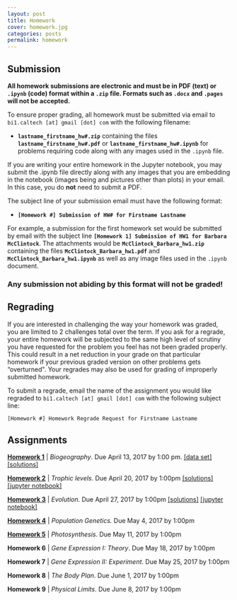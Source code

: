 ```yaml
---
layout: post
title: Homework
cover: homework.jpg
categories: posts
permalink: homework
---
```


## Submission
**All homework submissions are electronic and must be
in PDF (text) or `.ipynb` (code) format **within a `.zip` file**. Formats such as `.docx` and `.pages`
will not be accepted.**

To ensure proper grading, all homework must be submitted via email to `bi1.caltech [at] gmail [dot] com` with the following filename:

  * **`lastname_firstname_hw#.zip`** containing the files **`lastname_firstname_hw#.pdf`** or **`lastname_firstname_hw#.ipynb`** for
  problems requiring code along with any images used in the `.ipynb` file.


If you are writing your entire homework in the Jupyter notebook, you may submit the .ipynb file directly along with any images that you are embedding in the notebook (images being and pictures other than plots) in your email. In this case, you do **not** need to submit a PDF.

The subject line of your submission email must have the following format:

  * **`[Homework #] Submission of HW# for Firstname Lastname`**

For example, a submission for the first homework set would be submitted by
email with the subject line **`[Homework 1] Submission of HW1 for Barbara
McClintock`**. The attachments would be **`McClintock_Barbara_hw1.zip`** containing the files **`McClintock_Barbara_hw1.pdf`** and
**`McClintock_Barbara_hw1.ipynb`** as well as any image files used in the `.ipynb` document.

### **Any submission not abiding by this format will not be graded!**

## Regrading

If you are interested in challenging the way your homework was graded, you are limited to 2 challenges total over the term. If you ask for a regrade, your entire homework will be subjected to the same high level of scrutiny you have requested for the problem you feel has not been graded properly.  This could result in a net reduction in your grade on that particular homework if your previous graded version on other problems gets “overturned". Your regrades may also be used for grading of improperly submitted homework.

To submit a regrade, email the name of the assignment you would like regraded  to `bi1.caltech [at] gmail [dot] com` with the following subject line:

`[Homework #] Homework Regrade Request for Firstname Lastname`






## Assignments
 **[Homework 1](http://www.rpgroup.caltech.edu/courses/bi1_2017/homework/hw1_biogeography_Sp2017.pdf)** \| *Biogeography*. Due April 13, 2017  by 1:00 pm. [\[data set\]](http://www.rpgroup.caltech.edu/courses/bi1_2017/data/hw1_dataset.zip)[\[solutions\]](http://www.rpgroup.caltech.edu/courses/bi1_2017/protected/hw1_biogeography_solutions_Sp2017.pdf)

 **[Homework 2](http://www.rpgroup.caltech.edu/courses/bi1_2017/homework/hw2_trophic_cascades_Sp2017.pdf)** \| *Trophic levels.* Due April 20, 2017  by 1:00pm
[\[solutions\]](http://www.rpgroup.caltech.edu/courses/bi1_2017/protected/hw2_trophic_cascades_solutions_Sp2017.pdf)[\[jupyter notebook\]](http://www.rpgroup.caltech.edu/courses/bi1_2017/protected/hw2_trophic_cascades_solutions_jupyter_notebook_Sp2017.html)


 **[Homework 3](http://www.rpgroup.caltech.edu/courses/bi1_2017/homework/hw3_evolution_Sp2017.pdf)** \| *Evolution*. Due April 27, 2017  by 1:00pm [\[solutions\]](http://www.rpgroup.caltech.edu/courses/bi1_2017/protected/hw3_evolution_solutions_Sp2017.pdf) [\[jupyter notebook\]](http://www.rpgroup.caltech.edu/courses/bi1_2017/protected/hw3_evolution_solution_jupyter_notebook_Sp2017.html)

 **[Homework 4](http://www.rpgroup.caltech.edu/courses/bi1_2017/homework/hw4_pop_gen_Sp2017.pdf)** \| *Population Genetics.* Due May 4, 2017  by 1:00pm

 **[Homework 5](http://www.rpgroup.caltech.edu/courses/bi1_2017/homework/hw5_photosynthesis_Sp2017.pdf)** \| *Photosynthesis*. Due May 11, 2017  by 1:00pm

 **Homework 6** \| *Gene Expression I: Theory*. Due May 18, 2017  by 1:00pm

 **Homework 7** \| *Gene Expression II: Experiment*. Due May 25, 2017  by 1:00pm

 **Homework 8** \| *The Body Plan*. Due June 1, 2017  by 1:00pm

 **Homework 9** \| *Physical Limits*. Due June 8, 2017  by 1:00pm
